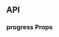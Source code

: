 ## API

### progress Props

<field-table :data="progressProps"/>

<script setup>
import { ref } from 'vue';

const progressProps = ref([
  {
    name: 'type',
    desc: '进度条的类型',
    type: "'line' | 'circle'",
    value: "'line'",
  },
  {
    name: 'size',
    desc: '进度条的大小',
    type: 'Size（参见Buton）',
    value: "'medium'",
  },
  {
    name: 'percent',
    desc: '进度条当前的百分比',
    type: 'number',
    value: '0',
  },
  {
    name: 'steps',
    desc: '开启步骤条模式，并设置步骤数',
    type: 'number',
    value: '0',
  },
  {
    name: 'animation',
    desc: '是否开启过渡动画',
    type: 'boolean',
    value: 'false',
  },
  {
    name: 'stroke-width',
    desc: '进度条的线宽',
    type: 'number',
    value: '-',
  },
  {
    name: 'width',
    desc: '进度条的长度',
    type: 'number|string',
    value: '-',
  },
  {
    name: 'color',
    desc: '进度条的颜色',
    type: 'string|object',
    value: '-',
  },
  {
    name: 'track-color',
    desc: '进度条的轨道颜色',
    type: 'string',
    value: '-',
  },
  {
    name: 'show-text',
    desc: '是否显示文字',
    type: 'boolean',
    value: 'true',
  },
  {
    name: 'status',
    desc: '进度条状态',
    type: "'normal' | 'success' | 'warning' | 'danger'",
    value: '-',
  },
]);
</script>
